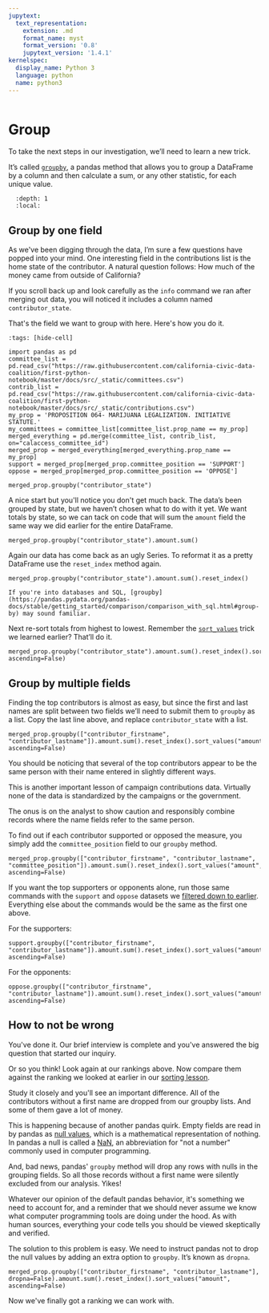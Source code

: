 ```yaml
---
jupytext:
  text_representation:
    extension: .md
    format_name: myst
    format_version: '0.8'
    jupytext_version: '1.4.1'
kernelspec:
  display_name: Python 3
  language: python
  name: python3
---
```


```{include} ./_templates/nav.html
```

# Group

To take the next steps in our investigation, we’ll need to learn a new trick.

It’s called [`groupby`](https://pandas.pydata.org/pandas-docs/stable/reference/api/pandas.DataFrame.groupby.html), a pandas method that allows you to group a DataFrame by a column and then calculate a sum, or any other statistic, for each unique value.

```{contents} Sections
  :depth: 1
  :local:
```

## Group by one field

As we've been digging through the data, I’m sure a few questions have popped into your mind. One interesting field in the contributions list is the home state of the contributor. A natural question follows: How much of the money came from outside of California?

If you scroll back up and look carefully as the `info` command we ran after merging out data, you will noticed it includes a column named `contributor_state`.

That's the field we want to group with here. Here's how you do it.

```{code-cell}
:tags: [hide-cell]

import pandas as pd
committee_list = pd.read_csv("https://raw.githubusercontent.com/california-civic-data-coalition/first-python-notebook/master/docs/src/_static/committees.csv")
contrib_list = pd.read_csv("https://raw.githubusercontent.com/california-civic-data-coalition/first-python-notebook/master/docs/src/_static/contributions.csv")
my_prop = 'PROPOSITION 064- MARIJUANA LEGALIZATION. INITIATIVE STATUTE.'
my_committees = committee_list[committee_list.prop_name == my_prop]
merged_everything = pd.merge(committee_list, contrib_list, on="calaccess_committee_id")
merged_prop = merged_everything[merged_everything.prop_name == my_prop]
support = merged_prop[merged_prop.committee_position == 'SUPPORT']
oppose = merged_prop[merged_prop.committee_position == 'OPPOSE']
```

```{code-cell}
merged_prop.groupby("contributor_state")
```

A nice start but you'll notice you don't get much back. The data’s been grouped by state, but we haven’t chosen what to do with it yet. We want totals by state, so we can tack on code that will sum the `amount` field the same way we did earlier for the entire DataFrame.

```{code-cell}
merged_prop.groupby("contributor_state").amount.sum()
```

Again our data has come back as an ugly Series. To reformat it as a pretty DataFrame use the `reset_index` method again.

```{code-cell}
merged_prop.groupby("contributor_state").amount.sum().reset_index()
```

```{note}
If you're into databases and SQL, [groupby](https://pandas.pydata.org/pandas-docs/stable/getting_started/comparison/comparison_with_sql.html#group-by) may sound familiar.
```

Next re-sort totals from highest to lowest. Remember the [`sort_values`](sorting.md) trick we learned earlier? That’ll do it.

```{code-cell}
merged_prop.groupby("contributor_state").amount.sum().reset_index().sort_values("amount", ascending=False)
```

## Group by multiple fields

Finding the top contributors is almost as easy, but since the first and last names are split between two fields we’ll need to submit them to `groupby` as a list. Copy the last line above, and replace `contributor_state` with a list.

```{code-cell}
merged_prop.groupby(["contributor_firstname", "contributor_lastname"]).amount.sum().reset_index().sort_values("amount", ascending=False)
```

You should be noticing that several of the top contributors appear to be the same person with their name entered in slightly different ways.

This is another important lesson of campaign contributions data. Virtually none of the data is standardized by the campaigns or the government.

The onus is on the analyst to show caution and responsibly combine records where the name fields refer to the same person.

To find out if each contributor supported or opposed the measure, you simply add the `committee_position` field to our `groupby` method.

```{code-cell}
merged_prop.groupby(["contributor_firstname", "contributor_lastname", "committee_position"]).amount.sum().reset_index().sort_values("amount", ascending=False)
```

If you want the top supporters or opponents alone, run those same commands with the `support` and `oppose` datasets we [filtered down to earlier](filters.md). Everything else about the commands would be the same as the first one above.

For the supporters:

```{code-cell}
support.groupby(["contributor_firstname", "contributor_lastname"]).amount.sum().reset_index().sort_values("amount", ascending=False)
```

For the opponents:

```{code-cell}
oppose.groupby(["contributor_firstname", "contributor_lastname"]).amount.sum().reset_index().sort_values("amount", ascending=False)
```

## How to not be wrong

You've done it. Our brief interview is complete and you've answered the big question that started our inquiry.

Or so you think! Look again at our rankings above. Now compare them against the ranking we looked at earlier in our [sorting lesson](sorting.md).

Study it closely and you'll see an important difference. All of the contributors without a first name are dropped from our groupby lists. And some of them gave a lot of money.

This is happening because of another pandas quirk. Empty fields are read in by pandas as [null values](<https://en.wikipedia.org/wiki/Null_(mathematics)>), which is a mathematical representation of nothing. In pandas a null is called a [NaN](https://en.wikipedia.org/wiki/NaN), an abbreviation for "not a number" commonly used in computer programming.

And, bad news, pandas' ``groupby`` method will drop any rows with nulls in the grouping fields. So all those records without a first name were silently excluded from our analysis. Yikes!

Whatever our opinion of the default pandas behavior, it's something we need to account for, and a reminder that we should never assume we know what computer programming tools are doing under the hood. As with human sources, everything your code tells you should be viewed skeptically and verified.

The solution to this problem is easy. We need to instruct pandas not to drop the null values by adding an extra option to `groupby`. It’s known as `dropna`.


```{code-cell}
merged_prop.groupby(["contributor_firstname", "contributor_lastname"], dropna=False).amount.sum().reset_index().sort_values("amount", ascending=False)
```

Now we've finally got a ranking we can work with. 
